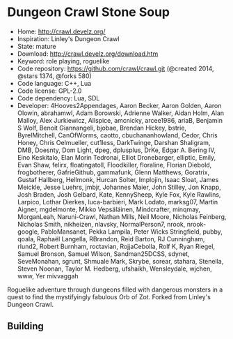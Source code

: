 # Dungeon Crawl Stone Soup

- Home: http://crawl.develz.org/
- Inspiration: Linley's Dungeon Crawl
- State: mature
- Download: http://crawl.develz.org/download.htm
- Keyword: role playing, roguelike
- Code repository: https://github.com/crawl/crawl.git (@created 2014, @stars 1374, @forks 580)
- Code language: C++, Lua
- Code license: GPL-2.0
- Code dependency: Lua, SDL
- Developer: 4Hooves2Appendages, Aaron Becker, Aaron Golden, Aaron Olowin, abrahamwl, Adam Borowski, Adrienne Walker, Aidan Holm, Alan Malloy, Alex Jurkiewicz, Allspice, amcnicky, arcee1986, ariaB, Benjamin S Wolf, Benoit Giannangeli, bjobae, Brendan Hickey, bstrie, ByrelMitchell, CanOfWorms, caotto, cbuchananhowland, Cedor, Chris Honey, Chris Oelmueller, cut1less, DarkTwinge, Darshan Shaligram, DMB, Doesnty, Dom Light, dpeg, dplusplus, DrKe, Edgar A. Bering IV, Eino Keskitalo, Elan Morin Tedronai, Elliot Dronebarger, elliptic, Emily, Evan Shaw, felirx, floatingatoll, Floodkiller, floraline, Florian Diebold, frogbotherer, GafrieGithub, gammafunk, Glenn Matthews, Goratrix, Gustaf Hallberg, Hellmonk, Hurcan Solter, Implojin, Isaac Sloat, James Meickle, Jesse Luehrs, jmbjr, Johannes Maier, John Stilley, Jon Knapp, Josh Braden, Josh Gelbard, Kate, KennySheep, Kyle Fox, Kyle Rawlins, Larpico, Lothar Dierkes, luca-barbieri, Mark Lodato, marksg07, Martin Aigner, mgdelmonte, Mikko Vepsäläinen, Mindcrafter, minqmay, MorganLeah, Naruni-Crawl, Nathan Mills, Neil Moore, Nicholas Feinberg, Nicholas Smith, nikheizen, nlavsky, NormalPerson7, nrook, nrook-google, PabloMansanet, Pekka Lampila, Peter Wicks Stringfield, pubby, qoala, Raphaël Langella, RBrandon, Reid Barton, RJ Cunningham, rlund2, Robert Burnham, roctavian, RojjaCebolla, Rolf K, Ryan Riegel, Samuel Bronson, Samuel Wilson, Sandman25DCSS, sdynet, SeveMonahan, sgrunt, Shmuale Mark, Skrybe, sorear, stahara, Stenella, Steven Noonan, Taylor M. Hedberg, ufshaikh, Wensleydale, wjchen, www, Yer mivvaggah

Roguelike adventure through dungeons filled with dangerous monsters in a quest to find the mystifyingly fabulous Orb of Zot.
Forked from Linley's Dungeon Crawl.

## Building
